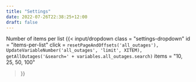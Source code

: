 ```yaml
---
title: "Settings"
date: 2022-07-26T22:38:25+12:00
draft: false
---
```


Number of items per list
{{< input/dropdown 
    class = "settings-dropdown" 
    id = "items-per-list"
    click = `resetPageAndOffsets('all_outages'),
    UpdateVariableNumber('all_outages', 'limit', XITEM),
    getAllOutages('&search=' + variables.all_outages.search)`
    items = "10, 25, 50, 100"
>}}
